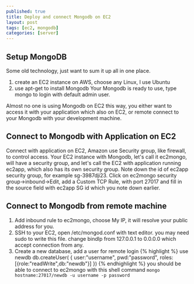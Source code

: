 ```yaml
---
published: true
title: Deploy and connect Mongodb on EC2
layout: post
tags: [ec2, mongodb]
categories: [server]
---
```

## Setup MongoDB
Some old technology, just want to sum it up all in one place.
1. create an EC2 instance on AWS, choose any Linux, I use Ubuntu
2. use apt-get to install Mongodb
Your Mongodb is ready to use, type mongo to login with default admin user.

Almost no one is using Mongodb on EC2 this way, you either want to access it with your application which also on EC2, or remote connect to your Mongodb with your development machine.

## Connect to Mongodb with Application on EC2
Connect with application on EC2, Amazon use Security group, like firewall, to control access.
Your EC2 instance with Mongodb, let's call it ec2mongo, will have a security group, and let's call the EC2 with application running ec2app, which also has its own security group. Note down the id of ec2app security group, for example sg-3987dji23. Click on ec2mongo security group->inbound->Edit, add a Custom TCP Rule, with port 27017 and fill in the source field with ec2app SG id which you note down earlier.

## Connect to Mongodb from remote machine
1. Add inbound rule to ec2mongo, choose My IP, it will resolve your public address for you.
2. SSH to your EC2, open /etc/mongod.conf with text editor. you may need sudo to write this file. change bindIp from 127.0.0.1 to 0.0.0.0 which accept connection from any.
3. Create a new database, add a user for remote login
{% highlight %}
    use newdb
    db.createUser(
    {
        user:"username",
        pwd:"password",
        roles:[{role:"readWrite",db:"newdb"}]
    })
{% endhighlight %}
you should be able to connect to ec2mongo with this shell command
`mongo hostname:27017/newdb -u username -p password`
